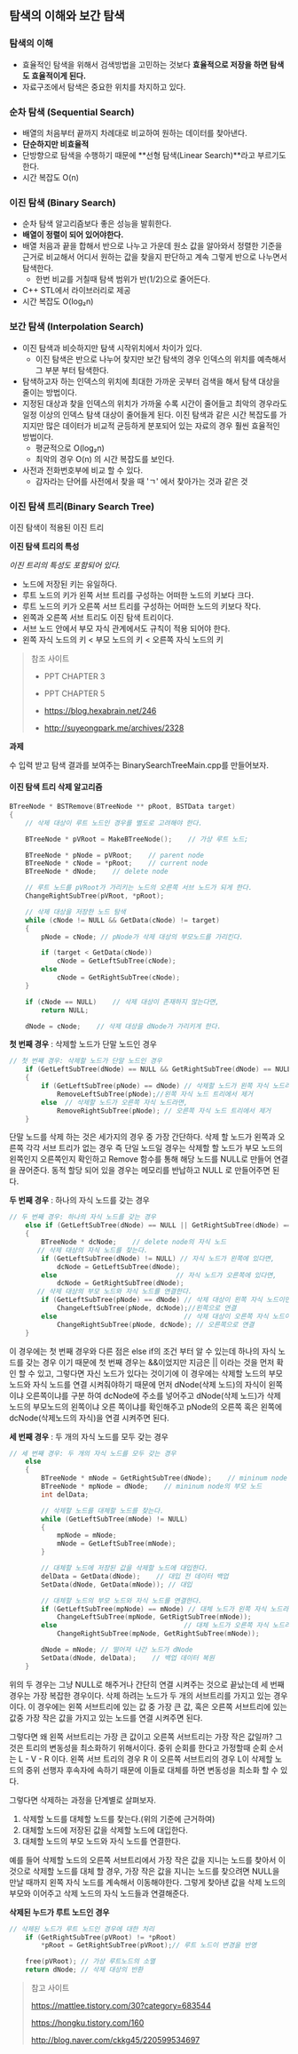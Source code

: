 ## 탐색의 이해와 보간 탐색

### 탐색의 이해

- 효율적인 탐색을 위해서 검색방법을 고민하는 것보다 **효율적으로 저장을 하면 탐색도 효율적이게 된다.**
- 자료구조에서 탐색은 중요한 위치를 차지하고 있다.

### 순차 탐색 (Sequential Search)

- 배열의 처음부터 끝까지 차례대로 비교하여 원하는 데이터를 찾아낸다.
- **단순하지만 비효율적**
- 단방향으로 탐색을 수행하기 때문에 **선형 탐색(Linear Search)**라고 부르기도 한다.
- 시간 복잡도 O(n)

### 이진 탐색  (Binary Search)

- 순차 탐색 알고리즘보다 좋은 성능을 발휘한다.
- **배열이 정렬이 되어 있어야한다.**
- 배열 처음과 끝을 합해서 반으로 나누고 가운데 원소 값을 알아와서 정렬한 기준을 근거로 비교해서 어디서 원하는 값을 찾을지 판단하고 계속 그렇게 반으로 나누면서 탐색한다.
  - 한번 비교를 거칠때 탐색 범위가 반(1/2)으로 줄어든다.
- C++ STL에서 라이브러리로 제공
- 시간 복잡도 O(log₂n)

### 보간 탐색 (Interpolation Search)

- 이진 탐색과 비슷하지만 탐색 시작위치에서 차이가 있다.
  - 이진 탐색은 반으로 나누어 찾지만 보간 탐색의 경우 인덱스의 위치를 예측해서 그 부분 부터 탐색한다.
- 탐색하고자 하는 인덱스의 위치에 최대한 가까운 곳부터 검색을 해서 탐색 대상을 줄이는 방법이다.
- 지정된 대상과 찾을 인덱스의 위치가 가까울 수록 시간이 줄어들고 최악의 경우라도 일정 이상의 인덱스 탐색 대상이 줄어들게 된다. 이진 탐색과 같은 시간 복잡도를 가지지만 많은 데이터가 비교적 균등하게 분포되어 있는 자료의 경우 훨씬 효율적인 방법이다.
  - 평균적으로 O(log₂n)
  - 최악의 경우 O(n) 의 시간 복잡도를 보인다.
- 사전과 전화번호부에 비교 할 수 있다.
  - 감자라는 단어를 사전에서 찾을 때 'ㄱ' 에서 찾아가는 것과 같은 것

### 이진 탐색 트리(Binary Search Tree)

이진 탐색이 적용된 이진 트리

**이진 탐색 트리의 특성**

*이진 트리의 특성도 포함되어 있다.*

- 노드에 저장된 키는 유일하다.
- 루트 노드의 키가 왼쪽 서브 트리를 구성하는 어떠한 노드의 키보다 크다.
- 루트 노드의 키가 오른쪽 서브 트리를 구성하는 어떠한 노드의 키보다 작다.
- 왼쪽과 오른쪽 서브 트리도 이진 탐색 트리이다.
- 서브 노드 안에서 부모 자식 관계에서도 규칙이 적용 되어야 한다.
- 왼쪽 자식 노드의 키 < 부모 노드의 키 < 오른쪽 자식 노드의 키

> 참조 사이트
>
> - PPT CHAPTER 3
> - PPT CHAPTER 5
>
> - https://blog.hexabrain.net/246
> - http://suyeongpark.me/archives/2328

**과제**

수 입력 받고 탐색 결과를 보여주는 BinarySearchTreeMain.cpp를 만들어보자.



#### 이진 탐색 트리 삭제 알고리즘

```c
BTreeNode * BSTRemove(BTreeNode ** pRoot, BSTData target)
{
	// 삭제 대상이 루트 노드인 경우를 별도로 고려해야 한다.

	BTreeNode * pVRoot = MakeBTreeNode();    // 가상 루트 노드;

	BTreeNode * pNode = pVRoot;    // parent node
	BTreeNode * cNode = *pRoot;    // current node
	BTreeNode * dNode;    // delete node

	// 루트 노드를 pVRoot가 가리키는 노드의 오른쪽 서브 노드가 되게 한다.
	ChangeRightSubTree(pVRoot, *pRoot);

	// 삭제 대상을 저장한 노드 탐색
	while (cNode != NULL && GetData(cNode) != target)
	{
		pNode = cNode; // pNode가 삭제 대상의 부모노드를 가리킨다.

		if (target < GetData(cNode))
			cNode = GetLeftSubTree(cNode);
		else
			cNode = GetRightSubTree(cNode);
	}

	if (cNode == NULL)    // 삭제 대상이 존재하지 않는다면,
		return NULL;

	dNode = cNode;    // 삭제 대상을 dNode가 가리키게 한다.

```

**첫 번째 경우** : 삭제할 노드가 단말 노드인 경우

```C
// 첫 번째 경우: 삭제할 노드가 단말 노드인 경우
	if (GetLeftSubTree(dNode) == NULL && GetRightSubTree(dNode) == NULL)
	{
		if (GetLeftSubTree(pNode) == dNode) // 삭제할 노드가 왼쪽 자식 노드라면,
			RemoveLeftSubTree(pNode);//왼쪽 자식 노드 트리에서 제거
		else  // 삭제할 노드가 오른쪽 자식 노드라면,
			RemoveRightSubTree(pNode); // 오른쪽 자식 노드 트리에서 제거
	}
```

단말 노드를 삭제 하는 것은 세가지의 경우 중 가장 간단하다. 삭제 할 노드가 왼쪽과 오른쪽 각각 서브 트리가 없는 경우 즉 단일 노드일 경우는 삭제할 할 노드가 부모 노드의 왼쪽인지 오른쪽인지 확인하고  Remove 함수를 통해 해당 노드를  NULL로 만들어 연결을 끊어준다. 동적 할당 되어 있을 경우는 메모리를 반납하고 NULL 로 만들어주면 된다.



**두 번째 경우** : 하나의 자식 노드를 갖는 경우

```c
// 두 번째 경우: 하나의 자식 노드를 갖는 경우
	else if (GetLeftSubTree(dNode) == NULL || GetRightSubTree(dNode) == NULL)
	{
		BTreeNode * dcNode;    // delete node의 자식 노드
       // 삭제 대상의 자식 노드를 찾는다.
		if (GetLeftSubTree(dNode) != NULL) // 자식 노드가 왼쪽에 있다면,
			dcNode = GetLeftSubTree(dNode);
		else                              // 자식 노드가 오른쪽에 있다면,
			dcNode = GetRightSubTree(dNode);
       // 삭제 대상의 부모 노드와 자식 노드를 연결한다.
		if (GetLeftSubTree(pNode) == dNode) // 삭제 대상이 왼쪽 자식 노드이면,
			ChangeLeftSubTree(pNode, dcNode);//왼쪽으로 연결
		else                                // 삭제 대상이 오른쪽 자식 노드이면,
			ChangeRightSubTree(pNode, dcNode); // 오른쪽으로 연결
	}
```

이 경우에는 첫 번째 경우와 다른 점은 else if의 조건 부터 알 수 있는데 하나의 자식 노드를 갖는 경우 이기 때문에 첫 번째 경우는 &&이었지만 지금은 || 이라는 것을 먼저 확인 할 수 있고, 그렇다면 자신 노드가 있다는 것이기에 이 경우에는 삭제할 노드의 부모 노드와 자식 노드를 연결 시켜줘야하기 때문에 먼저 dNode(삭제 노드)의 자식이 왼쪽이냐 오른쪽이냐를 구분 하여 dcNode에 주소를 넣어주고 dNode(삭제 노드)가 삭제 노드의 부모노드의 왼쪽이냐 오른 쪽이냐를 확인해주고  pNode의 오른쪽 혹은 왼쪽에 dcNode(삭제노드의 자식)을 연결 시켜주면 된다.                                                                                                                                                                                                                                                                                                                                                                                                                                                                                                                                                                                                                                                              

**세 번째 경우** : 두 개의 자식 노드를 모두 갖는 경우

```c
// 세 번째 경우: 두 개의 자식 노드를 모두 갖는 경우
	else
	{
		BTreeNode * mNode = GetRightSubTree(dNode);    // mininum node
		BTreeNode * mpNode = dNode;    // mininum node의 부모 노드
		int delData;

		// 삭제할 노드를 대체할 노드를 찾는다.
		while (GetLeftSubTree(mNode) != NULL)
		{
			mpNode = mNode;
			mNode = GetLeftSubTree(mNode);
		}

		// 대체할 노드에 저장된 값을 삭제할 노드에 대입한다.
		delData = GetData(dNode);    // 대입 전 데이터 백업
		SetData(dNode, GetData(mNode)); // 대입

		// 대체할 노드의 부모 노드와 자식 노드를 연결한다.
		if (GetLeftSubTree(mpNode) == mNode) // 대체 노드가 왼쪽 자식 노드라면,
			ChangeLeftSubTree(mpNode, GetRigtSubTree(mNode));
		else                                // 대체 노드가 오른쪽 자식 노드라면,
			ChangeRightSubTree(mpNode, GetRightSubTree(mNode));

		dNode = mNode; // 떨어져 나간 노드가 dNode
		SetData(dNode, delData);    // 백업 데이터 복원
	}
```

위의 두 경우는 그냥 NULL로 해주거나 간단히 연결 시켜주는 것으로 끝났는데 세 번째 경우는 가장 복잡한 경우이다. 삭제 하려는 노드가 두 개의 서브트리를 가지고 있는 경우 이다. 이 경우에는 왼쪽 서브트리에 있는 값 중 가장 큰 값, 혹은 오른쪽 서브트리에 있는 값중 가장 작은 값을 가지고 있는 노드를 연결 시켜주면 된다.

그렇다면 왜 왼쪽 서브트리는 가장 큰 값이고 오른쪽 서브트리는 가장 작은 값일까? 그것은 트리의 변동성을 최소화하기 위해서이다. 중위 순회를 한다고 가정할때 순회 순서는 L - V - R 이다. 왼쪽 서브 트리의 경우 R 이 오른쪽 서브트리의 경우  L이 삭제할 노드의 중위 선행자 후속자에 속하기 때문에 이들로 대체를 하면 변동성을 최소화 할 수 있다.

 그렇다면 삭제하는 과정을 단계별로 살펴보자.

1. 삭제할 노드를 대체할 노드를 찾는다.(위의 기준에 근거하여)
2. 대체할 노드에 저장된 값을 삭제할 노드에 대입한다.
3. 대체할 노드의 부모 노드와 자식 노드를 연결한다.

예를 들어 삭제할 노드의 오른쪽 서브트리에서 가장 작은 값을 지니는 노드를 찾아서 이것으로 삭제할 노드를 대체 할 경우, 가장 작은 값을 지니는 노드를 찾으려면 NULL을 만날 때까지 왼쪽 자식 노드를 계속해서 이동해야한다. 그렇게 찾아낸 값을 삭제 노드의 부모와 이어주고 삭제 노드의 자식 노드들과 연결해준다.

**삭제된 누드가 루트 노드인 경우**

```c
// 삭제된 노드가 루트 노드인 경우에 대한 처리
	if (GetRightSubTree(pVRoot) != *pRoot)
		*pRoot = GetRightSubTree(pVRoot);// 루트 노드이 변경을 반영

	free(pVRoot); // 가상 루트노드의 소멸
	return dNode; // 삭제 대상의 반환
```



> 참고 사이트
>
> https://mattlee.tistory.com/30?category=683544
>
> https://hongku.tistory.com/160
>
> http://blog.naver.com/ckkg45/220599534697
